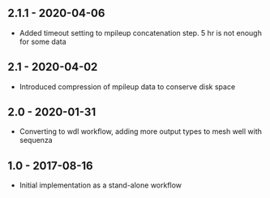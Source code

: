 ## 2.1.1 - 2020-04-06
- Added timeout setting to mpileup concatenation step. 5 hr is not enough for some data
## 2.1 - 2020-04-02
- Introduced compression of mpileup data to conserve disk space
## 2.0 - 2020-01-31
- Converting to wdl workflow, adding more output types to mesh well with sequenza
## 1.0 - 2017-08-16
- Initial implementation as a stand-alone workflow
